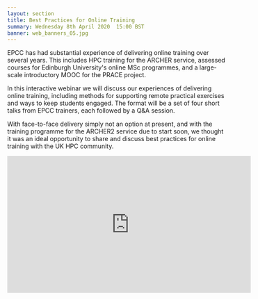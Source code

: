 ```yaml
---
layout: section
title: Best Practices for Online Training
summary: Wednesday 8th April 2020  15:00 BST
banner: web_banners_05.jpg
---
```



EPCC has had substantial experience of delivering online training over several years. This includes HPC training for the ARCHER service, assessed courses for Edinburgh University's online MSc programmes, and a large-scale introductory MOOC for the PRACE project.

In this interactive webinar we will discuss our experiences of delivering online training, including methods for supporting remote practical exercises and ways to keep students engaged. The format will be a set of four short talks from EPCC trainers, each followed by a Q&A session.

With face-to-face delivery simply not an option at present, and with the training programme for the ARCHER2 service due to start soon, we thought it was an ideal opportunity to share and discuss best practices for online training with the UK HPC community.


<div>

<iframe width="560" height="315" src="https://www.youtube.com/embed/7n6zxnJ1Bco" frameborder="0" allow="accelerometer; autoplay; encrypted-media; gyroscope; picture-in-picture" allowfullscreen></iframe>

</div>



